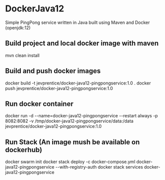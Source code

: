 # DockerJava12

Simple PingPong service written in Java built using Maven and Docker (openjdk:12)

## Build project and local docker image with maven
mvn clean install

## Build and push docker images
docker build -t jevprentice/docker-java12-pingpongservice:1.0 .
docker push jevprentice/docker-java12-pingpongservice:1.0

## Run docker container
docker run -d --name=docker-java12-pingpongservice --restart always -p 8082:8082 -v /tmp/docker-java12-pingpongservice/data:/data jevprentice/docker-java12-pingpongservice:1.0

## Run Stack (An image mush be available on dockerhub)
docker swarm init
docker stack deploy -c docker-compose.yml docker-java12-pingpongservice --with-registry-auth
docker stack services docker-java12-pingpongservice
